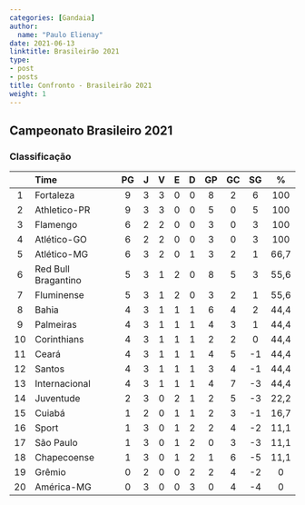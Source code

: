 ```yaml
---
categories: [Gandaia]
author:
  name: "Paulo Elienay"
date: 2021-06-13
linktitle: Brasileirão 2021
type:
- post
- posts
title: Confronto - Brasileirão 2021
weight: 1
---
```

## Campeonato Brasileiro 2021

### Classificação

|        | Time                |  PG   |   J   |   V   |   E   |   D   |  GP   |  GC   |  SG   |   %   |
| :---:  | :---                | :---: | :---: | :---: | :---: | :---: | :---: | :---: | :---: | :---: |
|    1   | Fortaleza           |   9   |   3   |   3   |   0   |   0   |   8   |   2   |   6   |  100  |
|    2   | Athletico-PR        |   9   |   3   |   3   |   0   |   0   |   5   |   0   |   5   |  100  |
|    3   | Flamengo            |   6   |   2   |   2   |   0   |   0   |   3   |   0   |   3   |  100  |
|    4   | Atlético-GO         |   6   |   2   |   2   |   0   |   0   |   3   |   0   |   3   |  100  |
|    5   | Atlético-MG         |   6   |   3   |   2   |   0   |   1   |   3   |   2   |   1   |  66,7 |
|    6   | Red Bull Bragantino |   5   |   3   |   1   |   2   |   0   |   8   |   5   |   3   |  55,6 |
|    7   | Fluminense          |   5   |   3   |   1   |   2   |   0   |   3   |   2   |   1   |  55,6 |
|    8   | Bahia               |   4   |   3   |   1   |   1   |   1   |   6   |   4   |   2   |  44,4 |
|    9   | Palmeiras           |   4   |   3   |   1   |   1   |   1   |   4   |   3   |   1   |  44,4 |
|   10   | Corinthians         |   4   |   3   |   1   |   1   |   1   |   2   |   2   |   0   |  44,4 |
|   11   | Ceará               |   4   |   3   |   1   |   1   |   1   |   4   |   5   |   -1  |  44,4 |
|   12   | Santos              |   4   |   3   |   1   |   1   |   1   |   3   |   4   |   -1  |  44,4 |
|   13   | Internacional       |   4   |   3   |   1   |   1   |   1   |   4   |   7   |   -3  |  44,4 |
|   14   | Juventude           |   2   |   3   |   0   |   2   |   1   |   2   |   5   |   -3  |  22,2 |
|   15   | Cuiabá              |   1   |   2   |   0   |   1   |   1   |   2   |   3   |   -1  |  16,7 |
|   16   | Sport               |   1   |   3   |   0   |   1   |   2   |   2   |   4   |   -2  |  11,1 |
|   17   | São Paulo           |   1   |   3   |   0   |   1   |   2   |   0   |   3   |   -3  |  11,1 |
|   18   | Chapecoense         |   1   |   3   |   0   |   1   |   2   |   1   |   6   |   -5  |  11,1 |
|   19   | Grêmio              |   0   |   2   |   0   |   0   |   2   |   2   |   4   |   -2  |   0   |
|   20   | América-MG          |   0   |   3   |   0   |   0   |   3   |   0   |   4   |   -4  |   0   |
